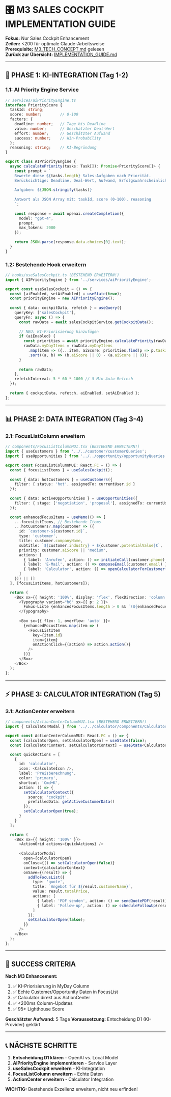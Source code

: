 # 🎛️ M3 SALES COCKPIT IMPLEMENTATION GUIDE

**Fokus:** Nur Sales Cockpit Enhancement  
**Zeilen:** <200 für optimale Claude-Arbeitsweise  
**Prerequisite:** [M3_TECH_CONCEPT.md](/docs/features/ACTIVE/01_security/M3_TECH_CONCEPT.md) gelesen  
**Zurück zur Übersicht:** [IMPLEMENTATION_GUIDE.md](/docs/features/ACTIVE/01_security/IMPLEMENTATION_GUIDE.md)  

---

## 🚀 PHASE 1: KI-INTEGRATION (Tag 1-2)

### 1.1: AI Priority Engine Service

```typescript
// services/aiPriorityEngine.ts
interface PriorityScore {
  taskId: string;
  score: number;        // 0-100
  factors: {
    deadline: number;   // Tage bis Deadline
    value: number;      // Geschätzter Deal-Wert  
    effort: number;     // Geschätzter Aufwand
    success: number;    // Win-Probability
  };
  reasoning: string;    // KI-Begründung
}

export class AIPriorityEngine {
  async calculatePriority(tasks: Task[]): Promise<PriorityScore[]> {
    const prompt = `
    Bewerte diese ${tasks.length} Sales-Aufgaben nach Priorität.
    Berücksichtige: Deadline, Deal-Wert, Aufwand, Erfolgswahrscheinlichkeit.
    
    Aufgaben: ${JSON.stringify(tasks)}
    
    Antwort als JSON Array mit: taskId, score (0-100), reasoning
    `;
    
    const response = await openai.createCompletion({
      model: "gpt-4",
      prompt,
      max_tokens: 2000
    });
    
    return JSON.parse(response.data.choices[0].text);
  }
}
```

### 1.2: Bestehende Hook erweitern

```typescript
// hooks/useSalesCockpit.ts (BESTEHEND ERWEITERN!)
import { AIPriorityEngine } from '../services/aiPriorityEngine';

export const useSalesCockpit = () => {
  const [aiEnabled, setAiEnabled] = useState(true);
  const priorityEngine = new AIPriorityEngine();
  
  const { data: cockpitData, refetch } = useQuery({
    queryKey: ['salesCockpit'],
    queryFn: async () => {
      const rawData = await salesCockpitService.getCockpitData();
      
      // NEU: KI-Priorisierung hinzufügen
      if (aiEnabled) {
        const priorities = await priorityEngine.calculatePriority(rawData.myDayItems);
        rawData.myDayItems = rawData.myDayItems
          .map(item => ({...item, aiScore: priorities.find(p => p.taskId === item.id)?.score}))
          .sort((a, b) => (b.aiScore || 0) - (a.aiScore || 0));
      }
      
      return rawData;
    },
    refetchInterval: 5 * 60 * 1000 // 5 Min Auto-Refresh
  });
  
  return { cockpitData, refetch, aiEnabled, setAiEnabled };
};
```

---

## 📊 PHASE 2: DATA INTEGRATION (Tag 3-4)

### 2.1: FocusListColumn erweitern

```typescript
// components/FocusListColumnMUI.tsx (BESTEHEND ERWEITERN!)
import { useCustomers } from '../../customer/customerQueries';
import { useOpportunities } from '../../opportunity/opportunityQueries';

export const FocusListColumnMUI: React.FC = () => {
  const { focusListItems } = useSalesCockpit();
  
  const { data: hotCustomers } = useCustomers({ 
    filter: { status: 'hot', assignedTo: currentUser.id } 
  });
  
  const { data: activeOpportunities } = useOpportunities({ 
    filter: { stage: ['negotiation', 'proposal'], assignedTo: currentUser.id } 
  });

  const enhancedFocusItems = useMemo(() => [
    ...focusListItems, // Bestehende Items
    ...hotCustomers?.map(customer => ({
      id: `customer-${customer.id}`,
      type: 'customer',
      title: customer.companyName,
      subtitle: `${customer.industry} • ${customer.potentialValue}€`,
      priority: customer.aiScore || 'medium',
      actions: [
        { label: 'Anrufen', action: () => initiateCall(customer.phone) },
        { label: 'E-Mail', action: () => composeEmail(customer.email) },
        { label: 'Calculator', action: () => openCalculatorForCustomer(customer.id) }
      ]
    })) || []
  ], [focusListItems, hotCustomers]);

  return (
    <Box sx={{ height: '100%', display: 'flex', flexDirection: 'column' }}>
      <Typography variant="h6" sx={{ p: 2 }}>
        Fokus-Liste {enhancedFocusItems.length > 0 && `(${enhancedFocusItems.length})`}
      </Typography>
      
      <Box sx={{ flex: 1, overflow: 'auto' }}>
        {enhancedFocusItems.map(item => (
          <FocusListItem 
            key={item.id} 
            item={item}
            onActionClick={(action) => action.action()} 
          />
        ))}
      </Box>
    </Box>
  );
};
```

---

## ⚡ PHASE 3: CALCULATOR INTEGRATION (Tag 5)

### 3.1: ActionCenter erweitern

```typescript
// components/ActionCenterColumnMUI.tsx (BESTEHEND ERWEITERN!)
import { CalculatorModal } from '../../calculator/components/CalculatorModal';

export const ActionCenterColumnMUI: React.FC = () => {
  const [calculatorOpen, setCalculatorOpen] = useState(false);
  const [calculatorContext, setCalculatorContext] = useState<CalculatorContext | null>(null);

  const quickActions = [
    {
      id: 'calculator',
      icon: <CalculateIcon />,
      label: 'Preisberechnung',
      color: 'primary',
      shortcut: 'Cmd+K',
      action: () => {
        setCalculatorContext({ 
          source: 'cockpit',
          prefilledData: getActiveCustomerData() 
        });
        setCalculatorOpen(true);
      }
    }
  ];

  return (
    <Box sx={{ height: '100%' }}>
      <ActionGrid actions={quickActions} />
      
      <CalculatorModal
        open={calculatorOpen}
        onClose={() => setCalculatorOpen(false)}
        context={calculatorContext}
        onSave={(result) => {
          addToFocusList({
            type: 'quote',
            title: `Angebot für ${result.customerName}`,
            value: result.totalPrice,
            actions: [
              { label: 'PDF senden', action: () => sendQuotePDF(result) },
              { label: 'Follow-up', action: () => scheduleFollowUp(result) }
            ]
          });
          setCalculatorOpen(false);
        }}
      />
    </Box>
  );
};
```

---

## 🎯 SUCCESS CRITERIA

**Nach M3 Enhancement:**
1. ✅ KI-Priorisierung in MyDay Column
2. ✅ Echte Customer/Opportunity Daten in FocusList
3. ✅ Calculator direkt aus ActionCenter
4. ✅ <200ms Column-Updates
5. ✅ 95+ Lighthouse Score

**Geschätzter Aufwand:** 5 Tage
**Voraussetzung:** Entscheidung D1 (KI-Provider) geklärt

---

## 📞 NÄCHSTE SCHRITTE

1. **Entscheidung D1 klären** - OpenAI vs. Local Model
2. **AIPriorityEngine implementieren** - Service Layer
3. **useSalesCockpit erweitern** - KI-Integration
4. **FocusListColumn erweitern** - Echte Daten
5. **ActionCenter erweitern** - Calculator Integration

**WICHTIG:** Bestehende Exzellenz erweitern, nicht neu erfinden!